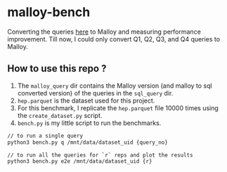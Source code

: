 # malloy-bench

Converting the queries [here](https://github.com/RumbleDB/iris-hep-benchmark-bigquery/tree/master/queries) to Malloy and measuring performance improvement. 
Till now, I could only convert Q1, Q2, Q3, and Q4 queries to Malloy.

## How to use this repo ?

1. The `malloy_query` dir contains the Malloy version (and malloy to sql converted version) of the queries in the `sql_query` dir.
2. `hep.parquet` is the dataset used for this project.
3. For this benchmark, I replicate the `hep.parquet` file 10000 times using the `create_dataset.py` script.
4. `bench.py` is my little script to run the benchmarks.

```bash
// to run a single query
python3 bench.py q /mnt/data/dataset_uid {query_no} 

// to run all the queries for `r` reps and plot the results
python3 bench.py e2e /mnt/data/dataset_uid {r}
```
